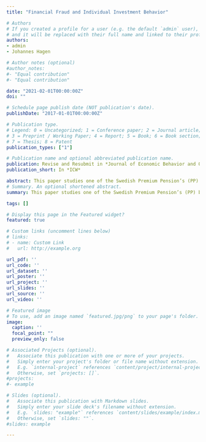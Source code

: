 ```yaml
---
title: "Financial Fraud and Individual Investment Behavior"

# Authors
# If you created a profile for a user (e.g. the default `admin` user), write the username (folder name) here
# and it will be replaced with their full name and linked to their profile.
authors:
- admin
- Johannes Hagen

# Author notes (optional)
#author_notes:
#- "Equal contribution"
#- "Equal contribution"

date: "2021-02-01T00:00:00Z"
doi: ""

# Schedule page publish date (NOT publication's date).
publishDate: "2017-01-01T00:00:00Z"

# Publication type.
# Legend: 0 = Uncategorized; 1 = Conference paper; 2 = Journal article;
# 3 = Preprint / Working Paper; 4 = Report; 5 = Book; 6 = Book section;
# 7 = Thesis; 8 = Patent
publication_types: ["1"]

# Publication name and optional abbreviated publication name.
publication: Revise and Resubmit in *Journal of Economic Behavior and Organization*
publication_short: In *ICW*

abstract: This paper studies one of the Swedish Premium Pension’s (PP) biggest pension scams — the so-called “Allra scandal”. While Allra investors are much more likely to work with mass-market advisors who steer them into underperforming high-fee funds, they are not socioeconomically different from other PP investors. Despite significant media exposure and several information letters from the Swedish Pensions Agency to the affected investors, we find that only one-third opted to divest from Allra within five months of the first media reports on Allra's alleged fraud. Our results show that broad layers of the population may be victimized by investment fraud, that pension plans may be characterized by investor inertia even under extreme circumstances such as fraud, and that information interventions fail to nudge a majority of investors to take that right action.
# Summary. An optional shortened abstract.
summary: This paper studies one of the Swedish Premium Pension’s (PP) biggest pension scams — the so-called “Allra scandal”. Using individual-level data on mutual fund choices, we track the portfolio changes of the approximately 120,000 retirement investors who had funds in Allra at the time whem fraud was discovered.

tags: []

# Display this page in the Featured widget?
featured: true

# Custom links (uncomment lines below)
# links:
# - name: Custom Link
#   url: http://example.org

url_pdf: ''
url_code: ''
url_dataset: ''
url_poster: ''
url_project: ''
url_slides: ''
url_source: ''
url_video: ''

# Featured image
# To use, add an image named `featured.jpg/png` to your page's folder.
image:
  caption: ''
  focal_point: ""
  preview_only: false

# Associated Projects (optional).
#   Associate this publication with one or more of your projects.
#   Simply enter your project's folder or file name without extension.
#   E.g. `internal-project` references `content/project/internal-project/index.md`.
#   Otherwise, set `projects: []`.
#projects:
#- example

# Slides (optional).
#   Associate this publication with Markdown slides.
#   Simply enter your slide deck's filename without extension.
#   E.g. `slides: "example"` references `content/slides/example/index.md`.
#   Otherwise, set `slides: ""`.
#slides: example

---
```

